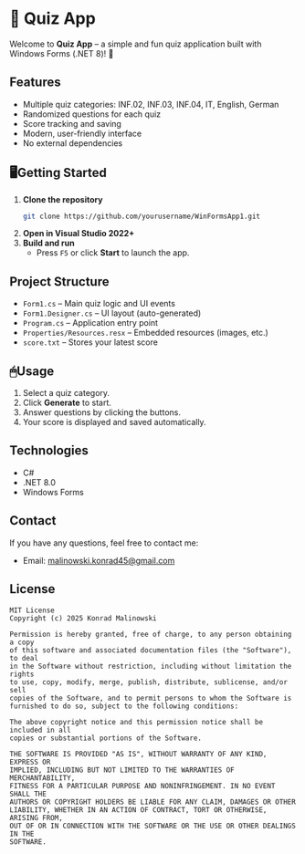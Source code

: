 # 📝 Quiz App

Welcome to **Quiz App** – a simple and fun quiz application built with Windows Forms (.NET 8)! 🚀

## Features

- Multiple quiz categories: INF.02, INF.03, INF.04, IT, English, German
- Randomized questions for each quiz
- Score tracking and saving
- Modern, user-friendly interface
- No external dependencies

## 🖥Getting Started

1. **Clone the repository**
   ```sh
   git clone https://github.com/yourusername/WinFormsApp1.git
   ```
2. **Open in Visual Studio 2022+**
3. **Build and run**
   - Press `F5` or click **Start** to launch the app.

## Project Structure

- `Form1.cs` – Main quiz logic and UI events
- `Form1.Designer.cs` – UI layout (auto-generated)
- `Program.cs` – Application entry point
- `Properties/Resources.resx` – Embedded resources (images, etc.)
- `score.txt` – Stores your latest score

## 🖱Usage

1. Select a quiz category.
2. Click **Generate** to start.
3. Answer questions by clicking the buttons.
4. Your score is displayed and saved automatically.

## Technologies

- C#
- .NET 8.0
- Windows Forms

## Contact

If you have any questions, feel free to contact me:

- Email: [malinowski.konrad45@gmail.com](malinowski.konrad45@gmail.com)


## License

```
MIT License
Copyright (c) 2025 Konrad Malinowski

Permission is hereby granted, free of charge, to any person obtaining a copy
of this software and associated documentation files (the "Software"), to deal
in the Software without restriction, including without limitation the rights
to use, copy, modify, merge, publish, distribute, sublicense, and/or sell
copies of the Software, and to permit persons to whom the Software is
furnished to do so, subject to the following conditions:

The above copyright notice and this permission notice shall be included in all
copies or substantial portions of the Software.

THE SOFTWARE IS PROVIDED "AS IS", WITHOUT WARRANTY OF ANY KIND, EXPRESS OR
IMPLIED, INCLUDING BUT NOT LIMITED TO THE WARRANTIES OF MERCHANTABILITY,
FITNESS FOR A PARTICULAR PURPOSE AND NONINFRINGEMENT. IN NO EVENT SHALL THE
AUTHORS OR COPYRIGHT HOLDERS BE LIABLE FOR ANY CLAIM, DAMAGES OR OTHER
LIABILITY, WHETHER IN AN ACTION OF CONTRACT, TORT OR OTHERWISE, ARISING FROM,
OUT OF OR IN CONNECTION WITH THE SOFTWARE OR THE USE OR OTHER DEALINGS IN THE
SOFTWARE.
```
